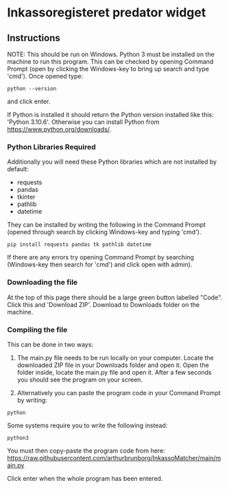 # Inkassoregisteret predator widget

## Instructions

NOTE: This should be run on Windows.
Python 3 must be installed on the machine to run this program.
This can be checked by opening Command Prompt (open by clicking the Windows-key to bring up search and type 'cmd'). Once opened type:
```
python --version
```
and click enter. 

If Python is installed it should return the Python version installed like this: 'Python 3.10.6'. Otherwise you can install Python from https://www.python.org/downloads/.

### Python Libraries Required
Additionally you will need these Python libraries which are not installed by default:
- requests
- pandas
- tkinter
- pathlib
- datetime

They can be installed by writing the following in the Command Prompt (opened through search by clicking Windows-key and typing 'cmd').

```
pip install requests pandas tk pathlib datetime
```

If there are any errors try opening Command Prompt by searching (Windows-key then search for 'cmd') and click open with admin).

### Downloading the file

At the top of this page there should be a large green button labelled "Code". Click this and 'Download ZIP'. Download to Downloads folder on the machine.

### Compiling the file

This can be done in two ways:

1. The main.py file needs to be run locally on your computer. Locate the downloaded ZIP file in your Downloads folder and open it. Open the folder inside, locate the main.py file and open it. After a few seconds you should see the program on your screen.

2. Alternatively you can paste the program code in your Command Prompt by writing:
```
python
```
Some systems require you to write the following instead:
```
python3
```

You must then copy-paste the program code from here: https://raw.githubusercontent.com/arthurbrunborg/InkassoMatcher/main/main.py

Click enter when the whole program has been entered.
